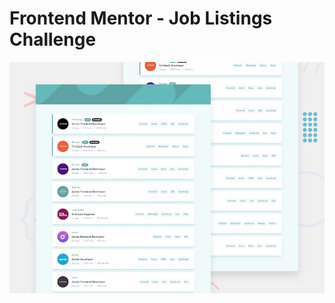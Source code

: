 # Frontend Mentor - Job Listings Challenge

![Design preview for the Job Listings coding challenge](./design/desktop-preview.jpg)
